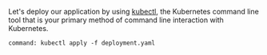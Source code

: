 Let's deploy our application by using [kubectl](https://kube.academy/lessons/introduction-to-kubectl), the Kubernetes command line tool that is your primary method of command line interaction with Kubernetes.

```terminal:execute
command: kubectl apply -f deployment.yaml
```
